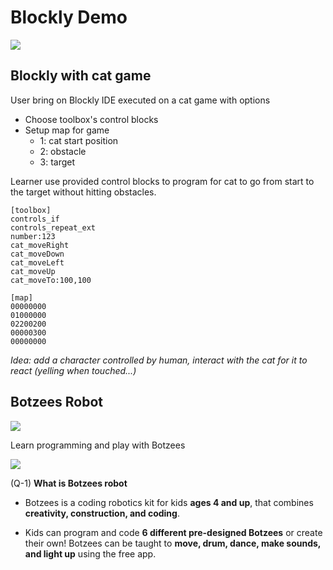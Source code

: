 
# Blockly Demo

![](https://www.christmastoysguide.com/wp-content/uploads/2019/05/Pai-Technology-Botzees.jpg)

## Blockly with cat game

User bring on Blockly IDE executed on a cat game with options
- Choose toolbox's control blocks
- Setup map for game
  - 1: cat start position
  - 2: obstacle
  - 3: target
  
Learner use provided control blocks to program for cat to go from start to the target without hitting obstacles.

~~~[blocklycat](height=510px)
[toolbox]
controls_if
controls_repeat_ext
number:123
cat_moveRight
cat_moveDown
cat_moveLeft
cat_moveUp
cat_moveTo:100,100

[map]
00000000
01000000
02200200
00000300
00000000
~~~

*Idea: add a character controlled by human, interact with the cat for it to react (yelling when touched...)*

## Botzees Robot

![](https://www.youtube.com/watch?v=0y42qvRU454)

Learn programming and play with Botzees

![](https://blog.bestbuy.ca/wp-content/uploads/2019/09/Botzees-Coding-AR-Robotics-Kit-4.jpg)



(Q-1) **What is Botzees robot**

- Botzees is a coding robotics kit for kids **ages 4 and up**, that combines **creativity, construction, and coding**.

- Kids can program and code **6 different pre-designed Botzees** or create their own! Botzees can be taught to **move, drum, dance, make sounds, and light up** using the free app.
